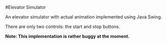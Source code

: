 #Elevator Simulator

An elevator simulator with actual animation implemented using Java Swing.

There are only two controls: the start and stop buttons.

**Note: This implementation is rather buggy at the moment.**
